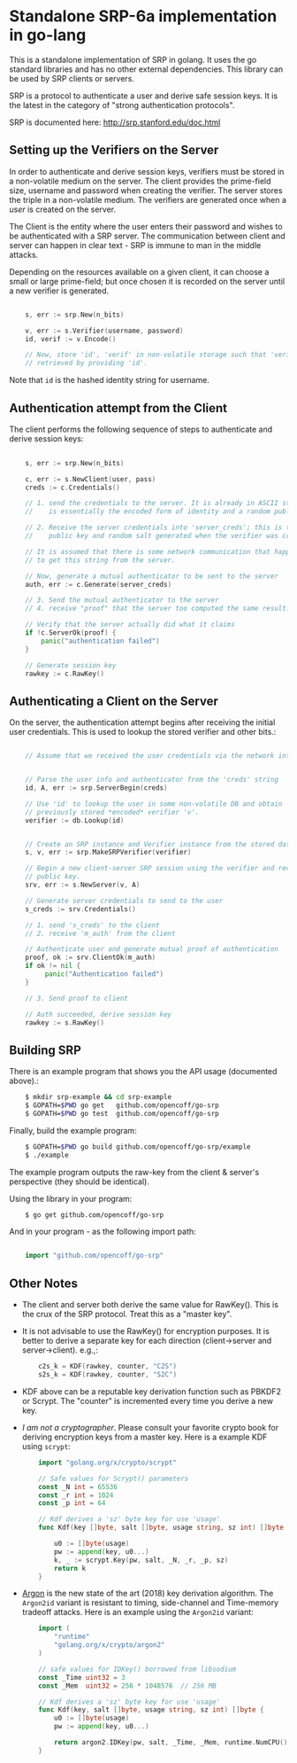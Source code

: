 # Standalone SRP-6a implementation in go-lang
This is a standalone implementation of SRP in golang. It uses the go
standard libraries and has no other external dependencies. This library
can be used by SRP clients or servers.

SRP is a protocol to authenticate a user and derive safe session keys.
It is the latest in the category of \"strong authentication protocols\".

SRP is documented here: <http://srp.stanford.edu/doc.html>

## Setting up the Verifiers on the Server
In order to authenticate and derive session keys, verifiers must be
stored in a non-volatile medium on the server. The client provides the
prime-field size, username and password when creating the verifier. The
server stores the triple in a non-volatile medium. The verifiers are
generated once when a *user* is created on the server.

The Client is the entity where the user enters their password and wishes
to be authenticated with a SRP server. The communication between client
and server can happen in clear text - SRP is immune to man in the middle
attacks.

Depending on the resources available on a given client, it can choose a
small or large prime-field; but once chosen it is recorded on the server
until a new verifier is generated.

```go

    s, err := srp.New(n_bits)

    v, err := s.Verifier(username, password)
    id, verif := v.Encode()

    // Now, store 'id', 'verif' in non-volatile storage such that 'verif' can be
    // retrieved by providing 'id'.
```

Note that `id` is the hashed identity string for username.

## Authentication attempt from the Client
The client performs the following sequence of steps to authenticate and
derive session keys:

```go
    
    s, err := srp.New(n_bits)

    c, err := s.NewClient(user, pass)
    creds := c.Credentials()

    // 1. send the credentials to the server. It is already in ASCII string form; this
    //    is essentially the encoded form of identity and a random public key.

    // 2. Receive the server credentials into 'server_creds'; this is the server 
    //    public key and random salt generated when the verifier was created.

    // It is assumed that there is some network communication that happens
    // to get this string from the server.

    // Now, generate a mutual authenticator to be sent to the server
    auth, err := c.Generate(server_creds)

    // 3. Send the mutual authenticator to the server
    // 4. receive "proof" that the server too computed the same result.

    // Verify that the server actually did what it claims
    if !c.ServerOk(proof) {
        panic("authentication failed")
    }

    // Generate session key
    rawkey := c.RawKey()
```

## Authenticating a Client on the Server
On the server, the authentication attempt begins after receiving the
initial user credentials. This is used to lookup the stored verifier and
other bits.:

```go

    // Assume that we received the user credentials via the network into 'creds'


    // Parse the user info and authenticator from the 'creds' string
    id, A, err := srp.ServerBegin(creds)

    // Use 'id' to lookup the user in some non-volatile DB and obtain
    // previously stored *encoded* verifier 'v'.
    verifier := db.Lookup(id)


    // Create an SRP instance and Verifier instance from the stored data.
    s, v, err := srp.MakeSRPVerifier(verifier)

    // Begin a new client-server SRP session using the verifier and received
    // public key.
    srv, err := s.NewServer(v, A)

    // Generate server credentials to send to the user
    s_creds := srv.Credentials()

    // 1. send 's_creds' to the client
    // 2. receive 'm_auth' from the client

    // Authenticate user and generate mutual proof of authentication
    proof, ok := srv.ClientOk(m_auth)
    if ok != nil {
         panic("Authentication failed")
    }

    // 3. Send proof to client

    // Auth succeeded, derive session key
    rawkey := s.RawKey()
```

## Building SRP

There is an example program that shows you the API usage (documented
above).:

```sh
    $ mkdir srp-example && cd srp-example
    $ GOPATH=$PWD go get   github.com/opencoff/go-srp
    $ GOPATH=$PWD go test  github.com/opencoff/go-srp
```

Finally, build the example program:

```sh
    $ GOPATH=$PWD go build github.com/opencoff/go-srp/example
    $ ./example
```

The example program outputs the raw-key from the client & server\'s
perspective (they should be identical).

Using the library in your program:

```sh
    $ go get github.com/opencoff/go-srp
```

And in your program - as the following import path:

```go

    import "github.com/opencoff/go-srp"
```

Other Notes
-----------

-   The client and server both derive the same value for RawKey(). This
    is the crux of the SRP protocol. Treat this as a \"master key\".
-   It is not advisable to use the RawKey() for encryption purposes. It
    is better to derive a separate key for each direction
    (client-\>server and server-\>client). e.g.,:

    ```go
        c2s_k = KDF(rawkey, counter, "C2S")
        s2s_k = KDF(rawkey, counter, "S2C")
    ```

-   KDF above can be a reputable key derivation function such as PBKDF2
    or Scrypt. The \"counter\" is incremented every time you derive a
    new key.

-   *I am not a cryptographer*. Please consult your favorite crypto book
    for deriving encryption keys from a master key. Here is a example
    KDF using `scrypt`:

    ```go
        import "golang.org/x/crypto/scrypt"

        // Safe values for Scrypt() parameters
        const _N int = 65536
        const _r int = 1024
        const _p int = 64

        // Kdf derives a 'sz' byte key for use 'usage'
        func Kdf(key []byte, salt []byte, usage string, sz int) []byte {

            u0 := []byte(usage)
            pw := append(key, u0...)
            k, _ := scrypt.Key(pw, salt, _N, _r, _p, sz)
            return k
        }
    ```

-   [Argon](https://tools.ietf.org/html/draft-irtf-cfrg-argon2-03) is
    the new state of the art (2018) key derivation algorithm. The
    `Argon2id` variant is resistant to timing, side-channel and
    Time-memory tradeoff attacks. Here is an example using the `Argon2id`
    variant:

    ```go
        import (
            "runtime"
            "golang.org/x/crypto/argon2"
        )

        // safe values for IDKey() borrowed from libsodium
        const _Time uint32 = 3
        const _Mem  uint32 = 256 * 1048576  // 256 MB

        // Kdf derives a 'sz' byte key for use 'usage'
        func Kdf(key, salt []byte, usage string, sz int) []byte {
            u0 := []byte(usage)
            pw := append(key, u0...)

            return argon2.IDKey(pw, salt, _Time, _Mem, runtime.NumCPU(), uint32(sz))
        }
    ```

